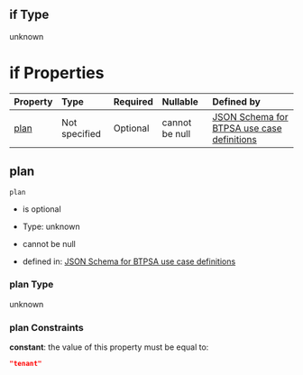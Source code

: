 ## if Type

unknown

# if Properties

| Property      | Type          | Required | Nullable       | Defined by                                                                                                                                                                                                                                  |
| :------------ | :------------ | :------- | :------------- | :------------------------------------------------------------------------------------------------------------------------------------------------------------------------------------------------------------------------------------------ |
| [plan](#plan) | Not specified | Optional | cannot be null | [JSON Schema for BTPSA use case definitions](btpsa-usecase-properties-services-items-allof-1-then-allof-26-then-allof-2-if-properties-plan.md "undefined#/properties/services/items/allOf/1/then/allOf/26/then/allOf/2/if/properties/plan") |

## plan



`plan`

*   is optional

*   Type: unknown

*   cannot be null

*   defined in: [JSON Schema for BTPSA use case definitions](btpsa-usecase-properties-services-items-allof-1-then-allof-26-then-allof-2-if-properties-plan.md "undefined#/properties/services/items/allOf/1/then/allOf/26/then/allOf/2/if/properties/plan")

### plan Type

unknown

### plan Constraints

**constant**: the value of this property must be equal to:

```json
"tenant"
```
